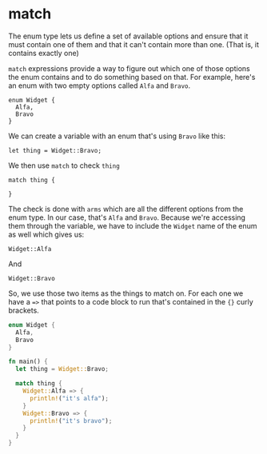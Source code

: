 # match

The enum type lets us define a set of available
options and ensure that it must contain one
of them and that it can't contain more than one. 
(That is, it contains exactly one)

`match` expressions provide a way to figure out
which one of those options the enum contains
and to do something based on that. For example, 
here's an enum with two empty options called
`Alfa` and `Bravo`. 

```rust, noplayground
enum Widget {
  Alfa,
  Bravo
}
```

We can create a variable with an enum that's 
using `Bravo` like this:

```rust,noplayground
let thing = Widget::Bravo;
```

We then use `match` to check `thing`

```rust, noplayground
match thing {

}
```

The check is done with `arms` which
are all the different options 
from the enum type. In our case, 
that's `Alfa` and `Bravo`. Because
we're accessing them through the 
variable, we have to include the
`Widget` name of the enum as well
which gives us:

```rust, noplayground
Widget::Alfa
```

And

```rust, noplayground
Widget::Bravo
```

So, we use those two items as the
things to match on. For each one
we have a `=>` that points to a code
block to run that's contained in 
the `{}` curly brackets. 
 











```rust 
enum Widget {
  Alfa,
  Bravo
}

fn main() {
  let thing = Widget::Bravo;

  match thing {
    Widget::Alfa => {
      println!("it's alfa");
    }
    Widget::Bravo => {
      println!("it's bravo");
    }
  }
}

```











